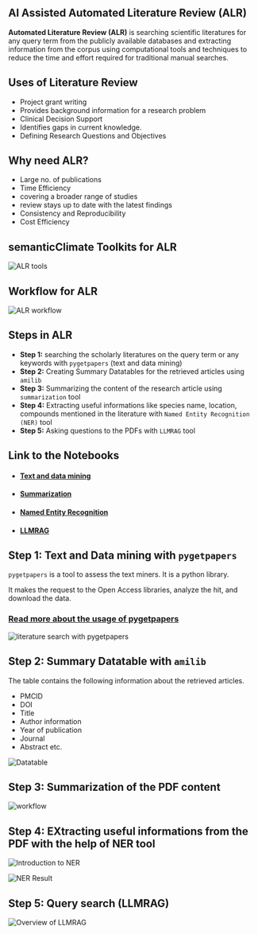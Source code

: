 ## AI Assisted Automated Literature Review (ALR)

**Automated Literature Review (ALR)** is searching scientific literatures for any query term from the publicly available databases and extracting information from the corpus using computational tools and techniques to reduce the time and effort required for traditional manual searches. 

## Uses of Literature Review

- Project grant writing
- Provides background information for a research problem
- Clinical Decision Support
- Identifies gaps in current knowledge.
- Defining Research Questions and Objectives


## Why need ALR?

- Large no. of publications
- Time Efficiency
- covering a broader range of studies
- review stays up to date with the latest findings
- Consistency and Reproducibility
- Cost Efficiency

## semanticClimate Toolkits for ALR 

![ALR tools](https://github.com/semanticClimate/internship_sC/blob/main/img/ALR_pic1.png)


## Workflow for ALR 

![ALR workflow](https://github.com/semanticClimate/internship_sC/blob/main/img/ALR_pic2.png)

## Steps in ALR

- **Step 1:** searching the scholarly literatures on the query term or any keywords with `pygetpapers` (text and data mining)
- **Step 2:** Creating Summary Datatables for the retrieved articles using `amilib`
- **Step 3:** Summarizing the content of the research article using `summarization` tool 
- **Step 4:** Extracting useful informations like species name, location, compounds mentioned in the literature with `Named Entity Recognition (NER)` tool
- **Step 5:** Asking questions to the PDFs with `LLMRAG` tool 


## Link to the Notebooks 

- #### [Text and data mining](https://colab.research.google.com/drive/1RumRjh0EnKcLDmXhtYvxqMKi39BX_sB1?usp=sharing)
- #### [Summarization](https://colab.research.google.com/drive/1el5Zjogk7DXqqeuBzGMqFDBGTvyWg1Pm?usp=sharing)
- #### [Named Entity Recognition](https://colab.research.google.com/drive/1oPgnTC4UrBJF-8W2t508voWEsu8_z4ac?usp=sharing)
- #### [LLMRAG](https://colab.research.google.com/drive/1RteHNh-ZROSSxja7tYRaKVCwT5wWOeVP?usp=sharing)


## Step 1: Text and Data mining with `pygetpapers`

`pygetpapers` is a tool to assess the text miners. It is a python library.

It makes the request to the Open Access libraries, analyze the hit, and download the data.

### [Read more about the usage of pygetpapers](https://github.com/petermr/pygetpapers)

![literature search with pygetpapers](https://github.com/semanticClimate/internship_sC/blob/main/img/ALR_pic3.png)

## Step 2: Summary Datatable with `amilib`

The table contains the following information about the retrieved articles.

- PMCID
- DOI
- Title
- Author information
- Year of publication
- Journal
- Abstract etc.

![Datatable](https://github.com/semanticClimate/internship_sC/blob/main/img/ALR_pic8.png)

## Step 3: Summarization of the PDF content

![workflow](https://github.com/semanticClimate/internship_sC/blob/main/img/ALR_pic4.png)

## Step 4: EXtracting useful informations from the PDF with the help of NER tool

![Introduction to NER](https://github.com/semanticClimate/internship_sC/blob/main/img/ALR_pic6.png)

![NER Result](https://github.com/semanticClimate/internship_sC/blob/main/img/ALR_pic7.png)

## Step 5: Query search (LLMRAG)

![Overview of LLMRAG](https://github.com/semanticClimate/internship_sC/blob/main/img/ALR_pic5.png)


